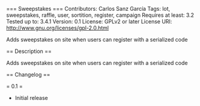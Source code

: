 === Sweepstakes ===
Contributors: Carlos Sanz García
Tags: lot, sweepstakes, raffle, user, sortition, register, campaign
Requires at least: 3.2
Tested up to: 3.4.1
Version: 0.1
License: GPLv2 or later
License URI: http://www.gnu.org/licenses/gpl-2.0.html

Adds sweepstakes on site when users can register with a serialized code


== Description ==

Adds sweepstakes on site when users can register with a serialized code

== Changelog ==

= 0.1 =
* Initial release